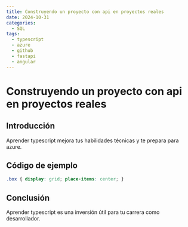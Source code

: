 ```yaml
---
title: Construyendo un proyecto con api en proyectos reales
date: 2024-10-31
categories:
  - SQL
tags:
  - typescript
  - azure
  - github
  - fastapi
  - angular
---
```


# Construyendo un proyecto con api en proyectos reales

## Introducción

Aprender typescript mejora tus habilidades técnicas y te prepara para azure.

## Código de ejemplo

```css
.box { display: grid; place-items: center; }
```

## Conclusión

Aprender typescript es una inversión útil para tu carrera como desarrollador.